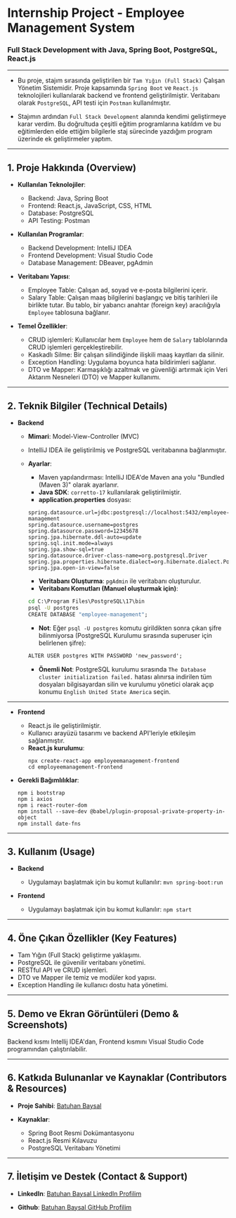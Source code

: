 # Internship Project - Employee Management System 

### Full Stack Development with Java, Spring Boot, PostgreSQL, React.js 

---

- Bu proje, stajım sırasında geliştirilen bir `Tam Yığın (Full Stack)` Çalışan Yönetim Sistemidir. Proje kapsamında `Spring Boot` ve `React.js` teknolojileri kullanılarak backend ve frontend geliştirilmiştir. Veritabanı olarak `PostgreSQL`, API testi için `Postman` kullanılmıştır. 

- Stajımın ardından `Full Stack Development` alanında kendimi geliştirmeye karar verdim. Bu doğrultuda çeşitli eğitim programlarına katıldım ve bu eğitimlerden elde ettiğim bilgilerle staj sürecinde yazdığım program üzerinde ek geliştirmeler yaptım.

---

## 1. Proje Hakkında (Overview)

- **Kullanılan Teknolojiler**:
   - Backend: Java, Spring Boot
   - Frontend: React.js, JavaScript, CSS, HTML  
   - Database: PostgreSQL
   - API Testing: Postman

- **Kullanılan Programlar**:
   - Backend Development: IntelliJ IDEA
   - Frontend Development: Visual Studio Code
   - Database Management: DBeaver, pgAdmin 

- **Veritabanı Yapısı**:
   - Employee Table: Çalışan ad, soyad ve e-posta bilgilerini içerir.
   - Salary Table: Çalışan maaş bilgilerini başlangıç ve bitiş tarihleri ile birlikte tutar. Bu tablo, bir yabancı anahtar (foreign key) aracılığıyla `Employee` tablosuna bağlanır.

- **Temel Özellikler**:
   - CRUD işlemleri: Kullanıcılar hem `Employee` hem de `Salary` tablolarında CRUD işlemleri gerçekleştirebilir.
   - Kaskadlı Silme: Bir çalışan silindiğinde ilişkili maaş kayıtları da silinir.
   - Exception Handling: Uygulama boyunca hata bildirimleri sağlanır.
   - DTO ve Mapper: Karmaşıklığı azaltmak ve güvenliği artırmak için Veri Aktarım Nesneleri (DTO) ve Mapper kullanımı.

---

## 2. Teknik Bilgiler (Technical Details)

- **Backend**

   - **Mimari**: Model-View-Controller (MVC)
   - IntelliJ IDEA ile geliştirilmiş ve PostgreSQL veritabanına bağlanmıştır.
   - **Ayarlar**:
      - Maven yapılandırması: IntelliJ IDEA'de Maven ana yolu "Bundled (Maven 3)" olarak ayarlanır.
      - **Java SDK**: `corretto-17` kullanılarak geliştirilmiştir.
      - **application.properties** dosyası:

      ```application.properties
      spring.datasource.url=jdbc:postgresql://localhost:5432/employee-management
      spring.datasource.username=postgres
      spring.datasource.password=12345678
      spring.jpa.hibernate.ddl-auto=update
      spring.sql.init.mode=always
      spring.jpa.show-sql=true
      spring.datasource.driver-class-name=org.postgresql.Driver
      spring.jpa.properties.hibernate.dialect=org.hibernate.dialect.PostgreSQLDialect
      spring.jpa.open-in-view=false
      ```

      - **Veritabanı Oluşturma**: `pgAdmin` ile veritabanı oluşturulur.
      - **Veritabanı Komutları (Manuel oluşturmak için)**:

      ```cmd
      cd C:\Program Files\PostgreSQL\17\bin
      psql -U postgres
      CREATE DATABASE "employee-management";
      ```

      - **Not**: Eğer `psql -U postgres` komutu girildikten sonra çıkan şifre bilinmiyorsa (PostgreSQL Kurulumu sırasında superuser için belirlenen şifre):

      ```cmd
      ALTER USER postgres WITH PASSWORD 'new_password';
      ```

      - **Önemli Not**: PostgreSQL kurulumu sırasında `The Database cluster initialization failed.` hatası alınırsa indirilen tüm dosyaları bilgisayardan silin ve kurulumu yönetici olarak açıp konumu `English United State America` seçin.

---

- **Frontend**
   - React.js ile geliştirilmiştir.
   - Kullanıcı arayüzü tasarımı ve backend API'leriyle etkileşim sağlanmıştır.
   - **React.js kurulumu**:
      ```VS Code terminal
      npx create-react-app employeemanagement-frontend
      cd employeemanagement-frontend
      ```

- **Gerekli Bağımlılıklar**:
   ```VS Code terminal
   npm i bootstrap
   npm i axios
   npm i react-router-dom
   npm install --save-dev @babel/plugin-proposal-private-property-in-object
   npm install date-fns
   ```

---

## 3. Kullanım (Usage)

- **Backend**
   - Uygulamayı başlatmak için bu komut kullanılır: `mvn spring-boot:run`

- **Frontend**
   - Uygulamayı başlatmak için bu komut kullanılır: `npm start`

---

## 4. Öne Çıkan Özellikler (Key Features)

- Tam Yığın (Full Stack) geliştirme yaklaşımı.
- PostgreSQL ile güvenilir veritabanı yönetimi.
- RESTful API ve CRUD işlemleri.
- DTO ve Mapper ile temiz ve modüler kod yapısı.
- Exception Handling ile kullanıcı dostu hata yönetimi.

---

## 5. Demo ve Ekran Görüntüleri (Demo & Screenshots)

Backend kısmı Intellij IDEA'dan, Frontend kısmını Visual Studio Code programından çalıştırılabilir.

---

## 6. Katkıda Bulunanlar ve Kaynaklar (Contributors & Resources)

- **Proje Sahibi**: [Batuhan Baysal](https://www.linkedin.com/in/batuhan-baysal-502656170/)

- **Kaynaklar**:
   - Spring Boot Resmi Dokümantasyonu
   - React.js Resmi Kılavuzu
   - PostgreSQL Veritabanı Yönetimi

---

## 7. İletişim ve Destek (Contact & Support)

- **LinkedIn**: [Batuhan Baysal LinkedIn Profilim](https://www.linkedin.com/in/batuhan-baysal-502656170/)

- **Github**: [Batuhan Baysal GitHub Profilim](https://github.com/BatuhanBaysal)
